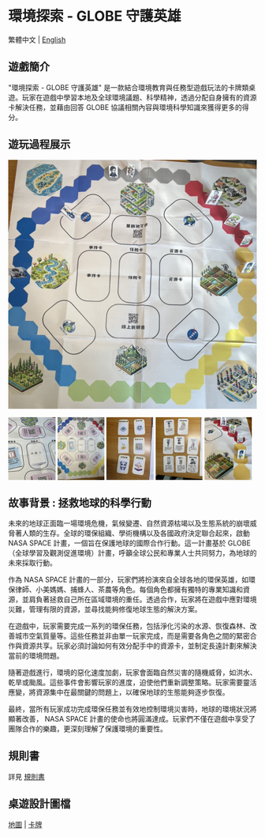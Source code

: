 # 環境探索 - GLOBE 守護英雄

繁體中文 | [English](README.en.md)

## 遊戲簡介

"環境探索 - GLOBE 守護英雄" 是一款結合環境教育與任務型遊戲玩法的卡牌類桌遊。玩家在遊戲中學習本地及全球環境議題、科學精神，透過分配自身擁有的資源卡解決任務，並藉由回答 GLOBE 協議相關內容與環境科學知識來獲得更多的得分。

## 遊玩過程展示

![map](./asset/map.png)

<div style="display: flex; flex-wrap: wrap; center;">
  <img src="asset/demo1.jpg" alt="Image 1" style="width: 19%; margin-right: 0.75%;">
  <img src="asset/demo2.jpg" alt="Image 2" style="width: 19%; margin-right: 0.75%;">
  <img src="asset/demo3.jpg" alt="Image 3" style="width: 19%; margin-right: 0.75%;">
  <img src="asset/demo4.jpg" alt="Image 1" style="width: 19%; margin-right: 0.75%;">
  <img src="asset/demo5.jpg" alt="Image 2" style="width: 19%; margin-right: 0.75%;">
</div>

## 故事背景 : 拯救地球的科學行動

未來的地球正面臨一場環境危機，氣候變遷、自然資源枯竭以及生態系統的崩壞威脅著人類的生存。全球的環保組織、學術機構以及各國政府決定聯合起來，啟動 NASA SPACE 計畫，一個旨在保護地球的國際合作行動。這一計畫基於 GLOBE （全球學習及觀測促進環境）計畫，呼籲全球公民和專業人士共同努力，為地球的未來採取行動。

作為 NASA SPACE 計畫的一部分，玩家們將扮演來自全球各地的環保英雄，如環保律師、小美媽媽、捕蜂人、茶農等角色。每個角色都擁有獨特的專業知識和資源，並肩負著拯救自己所在區域環境的重任。透過合作，玩家將在遊戲中應對環境災難，管理有限的資源，並尋找能夠修復地球生態的解決方案。

在遊戲中，玩家需要完成一系列的環保任務，包括淨化污染的水源、恢復森林、改善城市空氣質量等。這些任務並非由單一玩家完成，而是需要各角色之間的緊密合作與資源共享。玩家必須討論如何有效分配手中的資源卡，並制定長遠計劃來解決當前的環境問題。

隨著遊戲進行，環境的惡化速度加劇，玩家會面臨自然災害的隨機威脅，如洪水、乾旱或颱風。這些事件會影響玩家的進度，迫使他們重新調整策略。玩家需要靈活應變，將資源集中在最關鍵的問題上，以確保地球的生態能夠逐步恢復。

最終，當所有玩家成功完成環保任務並有效地控制環境災害時，地球的環境狀況將顯著改善， NASA SPACE 計畫的使命也將圓滿達成。玩家們不僅在遊戲中享受了團隊合作的樂趣，更深刻理解了保護環境的重要性。

## 規則書

詳見 [規則書](./rule.md)

## 桌遊設計圖檔

[地圖](./asset/地圖.pdf)  |  [卡牌](./asset/卡牌.pdf)

